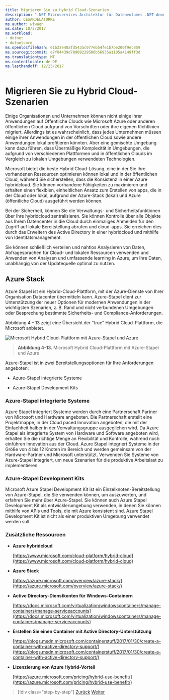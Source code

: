 ```yaml
---
title: Migrieren Sie zu Hybrid Cloud-Szenarien
description: ".NET Microservices Architektur für Datenvolumes .NET-Anwendungen | Migrieren Sie zu Hybrid Cloud-Szenarien"
author: CESARDELATORRE
ms.author: wiwagn
ms.date: 10/2/2017
ms.workload:
- dotnet
- dotnetcore
ms.openlocfilehash: 61b22e48afd543ac077ebb4fe1b7be200f9ec859
ms.sourcegitcommit: e7f04439d78909229506b56935a1105a4149ff3d
ms.translationtype: MT
ms.contentlocale: de-DE
ms.lasthandoff: 12/23/2017
---
```

# <a name="migrate-to-hybrid-cloud-scenarios"></a>Migrieren Sie zu Hybrid Cloud-Szenarien

Einige Organisationen und Unternehmen können nicht einige ihrer Anwendungen auf Öffentliche Clouds wie Microsoft Azure oder anderen öffentlichen Cloud aufgrund von Vorschriften oder ihre eigenen Richtlinien migriert. Allerdings ist es wahrscheinlich, dass jedes Unternehmen müssen einige ihrer Anwendungen in der öffentlichen Cloud sowie andere Anwendungen lokal profitieren könnten. Aber eine gemischte Umgebung kann dazu führen, dass Übermäßige Komplexität in Umgebungen, die aufgrund von verschiedenen Plattformen und in öffentlichen Clouds im Vergleich zu lokalen Umgebungen verwendeten Technologien.

Microsoft bietet die beste Hybrid Cloud-Lösung, eine in der Sie Ihre vorhandenen Ressourcen optimieren können lokal und in der öffentlichen Cloud, während Sie sicherstellen, dass die Konsistenz in einer Azure hybridcloud. Sie können vorhandene Fähigkeiten zu maximieren und erhalten einen flexiblen, einheitlichen Ansatz zum Erstellen von apps, die in der Cloud oder lokal, aufgrund der Azure-Stack (lokal) und Azure (öffentliche Cloud) ausgeführt werden können.

Bei der Sicherheit, können Sie die Verwaltungs- und Sicherheitsfunktionen über Ihre hybridcloud zentralisieren. Sie können Kontrolle über alle Objekte aus Ihrem Datencenter in die Cloud durch einmaliges Anmelden für den Zugriff auf lokale Bereitstellung abrufen und cloud-apps. Sie erreichen dies durch das Erweitern des Active Directory in einer hybridcloud und mithilfe von Identitätsmanagement.

Sie können schließlich verteilen und nahtlos Analysieren von Daten, Abfragesprachen für Cloud- und lokalen Ressourcen verwenden und Anwenden von Analysen und umfassende learning in Azure, um Ihre Daten, unabhängig von der Updatequelle optimal zu nutzen.

## <a name="azure-stack"></a>Azure Stack

Azure Stapel ist ein Hybrid-Cloud-Plattform, mit der Azure-Dienste von Ihrer Organisation Datacenter übermitteln kann. Azure-Stapel dient zur Unterstützung der neuer Optionen für modernen Anwendungen in der wichtigsten Szenarien, z. B. Rand und nicht verbundenen Umgebungen oder Besprechung bestimmte Sicherheits- und Compliance-Anforderungen.

Abbildung 4 – 13 zeigt eine Übersicht der "true" Hybrid Cloud-Plattform, die Microsoft anbietet.

![Microsoft Hybrid Cloud-Plattform mit Azure-Stapel und Azure](./media/image13.jpg)

> **Abbildung 4-13.** Microsoft Hybrid Cloud-Plattform mit Azure-Stapel und Azure

Azure-Stapel ist in zwei Bereitstellungsoptionen für Ihre Anforderungen angeboten:

-   Azure-Stapel integrierte Systeme

-   Azure-Stapel Development Kits

### <a name="azure-stack-integrated-systems"></a>Azure-Stapel integrierte Systeme

Azure Stapel integriert Systeme werden durch eine Partnerschaft Partner von Microsoft und Hardware angeboten. Die Partnerschaft erstellt eine Projektmappe, in der Cloud paced Innovation angeboten, die mit der Einfachheit halber in der Verwaltungsgruppe ausgeglichen wird. Da Azure Stapel als integrierte System von Hardware und Software angeboten wird, erhalten Sie die richtige Menge an Flexibilität und Kontrolle, während noch einführen Innovation aus der Cloud. Azure Stapel integriert Systeme in der Größe von 4 bis 12 Knoten im Bereich und werden gemeinsam von der Hardware-Partner und Microsoft unterstützt. Verwenden Sie Systeme von Azure-Stapel integriert, um neue Szenarien für die produktive Arbeitslast zu implementieren.

### <a name="azure-stack-development-kit"></a>Azure-Stapel Development Kits

Microsoft Azure Stapel Development Kit ist ein Einzelknoten-Bereitstellung von Azure-Stapel, die Sie verwenden können, um auszuwerten, und erfahren Sie mehr über Azure-Stapel. Sie können auch Azure Stapel Development Kit als entwicklerumgebung verwenden, in denen Sie können mithilfe von APIs und Tools, die mit Azure konsistent sind. Azure Stapel Development Kit ist nicht als einer produktiven Umgebung verwendet werden soll.

### <a name="additional-resources"></a>Zusätzliche Ressourcen

-   **Azure hybridcloud**

    [https://www.microsoft.com/cloud-platform/hybrid-cloud](https://www.microsoft.com/cloud-platform/hybrid-cloud)

-   **Azure Stack**

    [https://azure.microsoft.com/overview/azure-stack/](https://azure.microsoft.com/overview/azure-stack/)

-   **Active Directory-Dienstkonten für Windows-Containern**

    [https://docs.microsoft.com/virtualization/windowscontainers/manage-containers/manage-serviceaccounts](https://docs.microsoft.com/virtualization/windowscontainers/manage-containers/manage-serviceaccounts)

-   **Erstellen Sie einen Container mit Active Directory-Unterstützung**

    [https://blogs.msdn.microsoft.com/containerstuff/2017/01/30/create-a-container-with-active-directory-support/](https://blogs.msdn.microsoft.com/containerstuff/2017/01/30/create-a-container-with-active-directory-support/)

-   **Lizenzierung von Azure Hybrid-Vorteil**

    [https://azure.microsoft.com/pricing/hybrid-use-benefit/](https://azure.microsoft.com/pricing/hybrid-use-benefit/)

>[!div class="step-by-step"]
[Zurück](modernize-your-apps-lifecycle-with-ci-cd-pipelines-and-devops-tools-in-the-cloud.md)
[Weiter](../walkthroughs-technical-get-started-overview.md)

